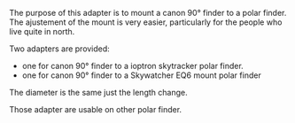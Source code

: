 The purpose of this adapter is to mount a canon 90° finder to a polar finder. The ajustement of the mount is very easier, particularly for the people who live quite in north.

Two adapters are provided:
- one for canon 90° finder to a ioptron skytracker polar finder.
- one for canon 90° finder to a Skywatcher EQ6 mount polar finder

The diameter is the same just the length change.

Those adapter are usable on other polar finder.
